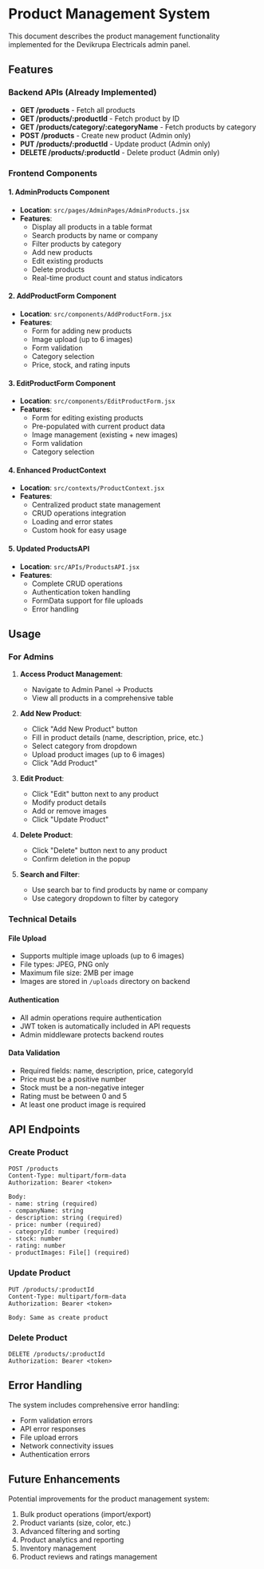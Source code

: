 # Product Management System

This document describes the product management functionality implemented for the Devikrupa Electricals admin panel.

## Features

### Backend APIs (Already Implemented)
- **GET /products** - Fetch all products
- **GET /products/:productId** - Fetch product by ID
- **GET /products/category/:categoryName** - Fetch products by category
- **POST /products** - Create new product (Admin only)
- **PUT /products/:productId** - Update product (Admin only)
- **DELETE /products/:productId** - Delete product (Admin only)

### Frontend Components

#### 1. AdminProducts Component
- **Location**: `src/pages/AdminPages/AdminProducts.jsx`
- **Features**:
  - Display all products in a table format
  - Search products by name or company
  - Filter products by category
  - Add new products
  - Edit existing products
  - Delete products
  - Real-time product count and status indicators

#### 2. AddProductForm Component
- **Location**: `src/components/AddProductForm.jsx`
- **Features**:
  - Form for adding new products
  - Image upload (up to 6 images)
  - Form validation
  - Category selection
  - Price, stock, and rating inputs

#### 3. EditProductForm Component
- **Location**: `src/components/EditProductForm.jsx`
- **Features**:
  - Form for editing existing products
  - Pre-populated with current product data
  - Image management (existing + new images)
  - Form validation
  - Category selection

#### 4. Enhanced ProductContext
- **Location**: `src/contexts/ProductContext.jsx`
- **Features**:
  - Centralized product state management
  - CRUD operations integration
  - Loading and error states
  - Custom hook for easy usage

#### 5. Updated ProductsAPI
- **Location**: `src/APIs/ProductsAPI.jsx`
- **Features**:
  - Complete CRUD operations
  - Authentication token handling
  - FormData support for file uploads
  - Error handling

## Usage

### For Admins

1. **Access Product Management**:
   - Navigate to Admin Panel → Products
   - View all products in a comprehensive table

2. **Add New Product**:
   - Click "Add New Product" button
   - Fill in product details (name, description, price, etc.)
   - Select category from dropdown
   - Upload product images (up to 6 images)
   - Click "Add Product"

3. **Edit Product**:
   - Click "Edit" button next to any product
   - Modify product details
   - Add or remove images
   - Click "Update Product"

4. **Delete Product**:
   - Click "Delete" button next to any product
   - Confirm deletion in the popup

5. **Search and Filter**:
   - Use search bar to find products by name or company
   - Use category dropdown to filter by category

### Technical Details

#### File Upload
- Supports multiple image uploads (up to 6 images)
- File types: JPEG, PNG only
- Maximum file size: 2MB per image
- Images are stored in `/uploads` directory on backend

#### Authentication
- All admin operations require authentication
- JWT token is automatically included in API requests
- Admin middleware protects backend routes

#### Data Validation
- Required fields: name, description, price, categoryId
- Price must be a positive number
- Stock must be a non-negative integer
- Rating must be between 0 and 5
- At least one product image is required

## API Endpoints

### Create Product
```
POST /products
Content-Type: multipart/form-data
Authorization: Bearer <token>

Body:
- name: string (required)
- companyName: string
- description: string (required)
- price: number (required)
- categoryId: number (required)
- stock: number
- rating: number
- productImages: File[] (required)
```

### Update Product
```
PUT /products/:productId
Content-Type: multipart/form-data
Authorization: Bearer <token>

Body: Same as create product
```

### Delete Product
```
DELETE /products/:productId
Authorization: Bearer <token>
```

## Error Handling

The system includes comprehensive error handling:
- Form validation errors
- API error responses
- File upload errors
- Network connectivity issues
- Authentication errors

## Future Enhancements

Potential improvements for the product management system:
1. Bulk product operations (import/export)
2. Product variants (size, color, etc.)
3. Advanced filtering and sorting
4. Product analytics and reporting
5. Inventory management
6. Product reviews and ratings management


